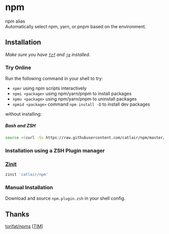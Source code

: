 # npm

npm alias  
Automatically select npm, yarn, or pnpm based on the environment.

## Installation

_Make sure you have [`fzf`](https://github.com/junegunn/fzf) and [`jq`](https://stedolan.github.io/jq/) installed._

### Try Online

Run the following command in your shell to try:

- `npmr` using npm scripts interactively
- `npmi <package>` using npm/yarn/pnpm to install packages
- `npmu <package>` using npm/yarn/pnpm to uninstall packages
- `npmid <package>` command `npm install -D` to install dev packages

without installing:

##### Bash and ZSH

```bash
source <(curl -Ss https://raw.githubusercontent.com/catlair/npm/master/npm.plugin.zsh)
```

### Installation using a ZSH Plugin manager

### [Zinit](https://github.com/zdharma/zinit)

```zsh
zinit 'catlair/npm'
```

### Manual Installation

Download and source `npm.plugin.zsh` in your shell config.

## Thanks

[torifat/npms](https://github.com/torifat/npms) [[TIM](https://github.com/torifat/npms/blob/master/LICENSE)]
